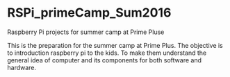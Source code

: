 # RSPi_primeCamp_Sum2016
Raspberry Pi projects for summer camp at Prime Pluse

This is the preparation for the summer camp at Prime Plus. 
The objective is to introduction raspberry pi to the kids. To make them understand the general idea of computer and its components for both software and hardware. 
